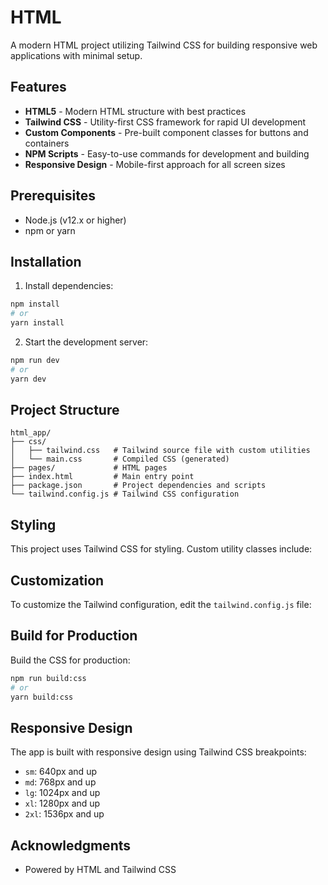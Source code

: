 # HTML

A modern HTML project utilizing Tailwind CSS for building responsive web applications with minimal setup.

## Features

- **HTML5** - Modern HTML structure with best practices
- **Tailwind CSS** - Utility-first CSS framework for rapid UI development
- **Custom Components** - Pre-built component classes for buttons and containers
- **NPM Scripts** - Easy-to-use commands for development and building
- **Responsive Design** - Mobile-first approach for all screen sizes

## Prerequisites

- Node.js (v12.x or higher)
- npm or yarn

## Installation

1. Install dependencies:
```bash
npm install
# or
yarn install
```

2. Start the development server:
```bash
npm run dev
# or
yarn dev
```

## Project Structure

```
html_app/
├── css/
│   ├── tailwind.css   # Tailwind source file with custom utilities
│   └── main.css       # Compiled CSS (generated)
├── pages/             # HTML pages
├── index.html         # Main entry point
├── package.json       # Project dependencies and scripts
└── tailwind.config.js # Tailwind CSS configuration
```

## Styling

This project uses Tailwind CSS for styling. Custom utility classes include:


## Customization

To customize the Tailwind configuration, edit the `tailwind.config.js` file:


## Build for Production

Build the CSS for production:

```bash
npm run build:css
# or
yarn build:css
```

## Responsive Design

The app is built with responsive design using Tailwind CSS breakpoints:

- `sm`: 640px and up
- `md`: 768px and up
- `lg`: 1024px and up
- `xl`: 1280px and up
- `2xl`: 1536px and up

##  Acknowledgments


- Powered by HTML and Tailwind CSS






























